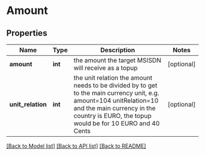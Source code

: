 # Amount

## Properties
Name | Type | Description | Notes
------------ | ------------- | ------------- | -------------
**amount** | **int** | the amount the target MSISDN will receive as a topup | [optional] 
**unit_relation** | **int** | the unit relation the amount needs to be divided by to get to the main currency unit, e.g. amount&#x3D;104 unitRelation&#x3D;10 and the main currency in the country is EURO, the topup would be for 10 EURO and 40 Cents | [optional] 

[[Back to Model list]](../README.md#documentation-for-models) [[Back to API list]](../README.md#documentation-for-api-endpoints) [[Back to README]](../README.md)



